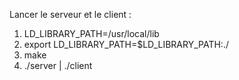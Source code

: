 Lancer le serveur et le client : 


1. LD_LIBRARY_PATH=/usr/local/lib
2. export LD_LIBRARY_PATH=$LD_LIBRARY_PATH:./
3. make
4. ./server | ./client